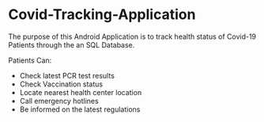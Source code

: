 # Covid-Tracking-Application
The purpose of this Android Application is to track health status of Covid-19 Patients through the an SQL Database. 

Patients Can:
- Check latest PCR test results
- Check Vaccination status
- Locate nearest health center location
- Call emergency hotlines
- Be informed on the latest regulations 
